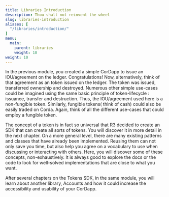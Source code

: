 ```yaml
---
title: Libraries Introduction
description: Thou shalt not reinvent the wheel
slug: libraries-introduction
aliases: [
  "/libraries/introduction/"
]
menu:
  main:
    parent: libraries
    weight: 10  
weight: 10
---
```


In the previous module, you created a  simple CorDapp to issue an IOU/agreement on the ledger. Congratulations! Now, alternatively, think of that agreement as an token issued on the ledger. The token was issued, transferred ownership and destroyed. Numerous other simple use-cases could be imagined using the same basic principle of token-lifecycle : issuance, transfer and destruction. Thus, the IOU/agreement used here is a non-fungible token. Similarly, fungible tokens( think of cash) could also be easily traded on Corda. Again, think of all the different use-cases that could employ a fungible token.

The concept of a token is in fact so universal that R3 decided to create an SDK that can create all sorts of tokens. You will discover it in more detail in the next chapter. On a more general level, there are many existing patterns and classes that have already been implemented. Reusing them can not only save you time, but also help you agree on a vocabulary to use when discussing or interacting with others. Here, you will discover some of these concepts, non-exhaustively. It is always good to explore the docs or the code to look for well-solved implementations that are close to what you want.

After several chapters on the Tokens SDK, in the same module, you will learn about another library, Accounts and how it could increase the accessibility and usability of your CorDapp.
